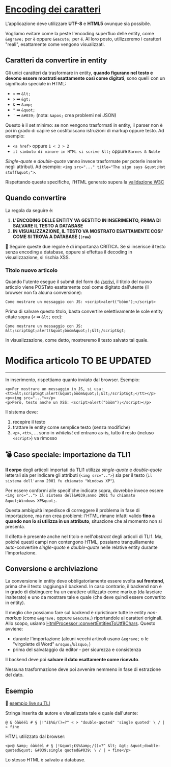 # [Encoding dei caratteri](https://github.com/TurboLabIt/TurboLab.it/blob/main/docs/encoding.md)

L'applicazione deve utilizzare **UTF-8** e **HTML5** ovunque sia possibile.

Vogliamo evitare come la peste l'encoding superfluo delle entity, come `&egrave;` per `è` oppure `&eacute;` per `é`. Al loro posto, utilizzeremo i caratteri "reali", esattamente come vengono visualizzati.


## Caratteri da convertire in entity

Gli unici caratteri da trasformare in entity, **quando figurano nel testo e devono essere mostrati esattamente così come digitati**, sono quelli con un significato speciale in HTML:

- `<` ➡ `&lt;`
- `>` ➡ `&gt;`
- `&` ➡ `&amp;`
- `"` ➡ `&quot;`
- `'` ➡ `&#039;` (nota: `&apos;` crea problemi nei JSON)

Questo è il set minimo: se non vengono trasformati in entity, il parser non è poi in grado di capire se costituiscano istruzioni di markup oppure testo. Ad esempio:

- `<a href>` oppure `1 < 3 > 2`
- `il simbolo di minore in HTML si scrive &lt;` oppure `Barnes & Noble`

*Single-quote* e *double-quote* vanno invece trasformate per poterle inserire negli attributi. Ad esempio: `<img src="..." title="The sign says &quot;Hot stuff&quot;">`.

Rispettando queste specifiche, l'HTML generato supera la [validazione W3C](https://validator.w3.org)


## Quando convertire

La regola da seguire è:

1. **L'ENCODING DELLE ENTITY VA GESTITO IN INSERIMENTO, PRIMA DI SALVARE IL TESTO A DATABASE**
2. **IN VISUALIZZAZIONE, IL TESTO VA MOSTRATO ESATTAMENTE COSI' COME SI TROVA A DATABASE (`|raw`)**

🥷 Seguire queste due regole è di importanza CRITICA. Se si inserisce il testo senza encoding a database, oppure si effettua il decoding in visualizzazione, si rischia XSS.


### Titolo nuovo articolo

Quando l'utente esegue il submit del form da [/scrivi](https://turbolab.it/scrivi), il titolo del nuovo articolo viene POSTato esattamente così come digitato dall'utente (il browser non fa alcuna conversione):

````
Come mostrare un messaggio con JS: <script>alert("bòòm");</script>
````

Prima di salvare questo titolo, basta convertire selettivamente le sole entity citate sopra (`<` ➡ `&lt;` ecc):

````
Come mostrare un messaggio con JS: &lt;script&gt;alert(&quot;bòòm&quot;);&lt;/script&gt;
````

In visualizzazione, come detto, mostreremo il testo salvato tal quale.


# Modifica articolo TO BE UPDATED


------



In inserimento, rispettiamo quanto inviato dal browser. Esempio:

````
<p>Per mostrare un messaggio in JS, si usa: <tt>&lt;script&gt;alert(&quot;bòòm&quot;);&lt;/script&gt;</tt></p>
<p><img src="..."></p>
<p>Però, testo anche un XSS: <script>alert("bòòm");</script></p>
````

Il sistema deve:

1. recepire il testo
2. trattare le entity come semplice testo (senza modifiche)
3. `<p>`, `<tt>`, ... sono in *whitelist* ed entrano as-is, tutto il resto (incluso `<script>`) va rimosso




## 💣 Caso speciale: importazione da TLI1

**Il corpo** degli articoli importati da TLI1 utilizza *single-quote* e *double-quote* letterali sia per indicare gli attributi (`<img src="..">`) sia per il testo (`il sistema dell'anno 2001 fu chiamato "Windows XP"`).

Per essere conformi alle specifiche indicate sopra, dovrebbe invece essere `<img src=".."> il sistema dell&#039;anno 2001 fu chiamato &quot;Windows XP&quot;`.

Questa ambiguità impedisce di correggere il problema in fase di importazione, ma non crea problemi: l'HTML rimane infatti valido **fino a quando non lo si utilizza in un attributo**, situazione che al momento non si presenta.

Il difetto è presente anche nel titolo e nell'*abstract* degli articoli di TLI1. Ma, poiché questi campi non contengono HTML, possiamo tranquillamente auto-convertire *single-quote* e *double-quote* nelle relative entity durante l'importazione.


## Conversione e archiviazione

La conversione in entity deve obbligatoriamente essere svolta **sul frontend**, prima che il testo raggiunga il backend. In caso contrario, il backend non è in grado di distinguere fra un carattere utilizzato come markup (da lasciare inalterato) e uno da mostrare tale e quale (che deve quindi essere convertito in entity).

Il meglio che possiamo fare sul backend è ripristinare tutte le entity *non-markup* (come `&egrave;` oppure `&eacute;`) riportandole ai caratteri originali. Allo scopo, usiamo [HtmlProcessor::convertEntitiesToUtf8Chars](https://github.com/TurboLabIt/TurboLab.it/blob/main/src/Service/Cms/HtmlProcessor.php). Questo avviene:

- durante l'importazione (alcuni vecchi articoli usano `&egrave;` o le "virgolette di Word" `&rsquo;`/`&lsquo;`)
- prima del salvataggio da editor - per sicurezza e consistenza

Il backend deve poi **salvare il dato esattamente come ricevuto**.

Nessuna trasformazione deve poi avvenire nemmeno in fase di estrazione del dato.


## Esempio

🔗 [esempio live su TLI](https://turbolab.it/1939)

Stringa inserita da autore e visualizzata tale e quale dall'utente:

`@ & òàùèéì # § |!"£$%&/()=?^ < > "double-quoted" 'single quoted' \ / | » fine`

HTML utilizzato dal browser:

`<p>@ &amp; òàùèéì # § |!&quot;£$%&amp;/()=?^ &lt; &gt; &quot;double-quoted&quot; &#039;single quoted&#039; \ / | » fine</p>`

Lo stesso HTML è salvato a database.
